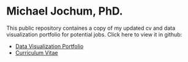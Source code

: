 # Michael Jochum, PhD.
This public repository containes a copy of my updated cv and data visualization portfolio for potential jobs.
Click here to view it in github: 

- [Data Visualization Portfolio](https://github.com/MADscientist314/portfolio/blob/main/Data_Visualization_Portfolio.pdf "Data Viz Portfolio")
- [Curriculum Vitae](https://github.com/MADscientist314/portfolio/blob/main/JOCHUM_CV_4_OCT_2022.pdf "cv")
